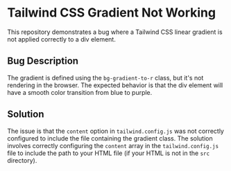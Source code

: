 # Tailwind CSS Gradient Not Working
This repository demonstrates a bug where a Tailwind CSS linear gradient is not applied correctly to a div element.

## Bug Description
The gradient is defined using the `bg-gradient-to-r` class, but it's not rendering in the browser. The expected behavior is that the div element will have a smooth color transition from blue to purple. 

## Solution
The issue is that the `content` option in `tailwind.config.js` was not correctly configured to include the file containing the gradient class.  The solution involves correctly configuring the `content` array in the `tailwind.config.js` file to include the path to your HTML file (if your HTML is not in the `src` directory).